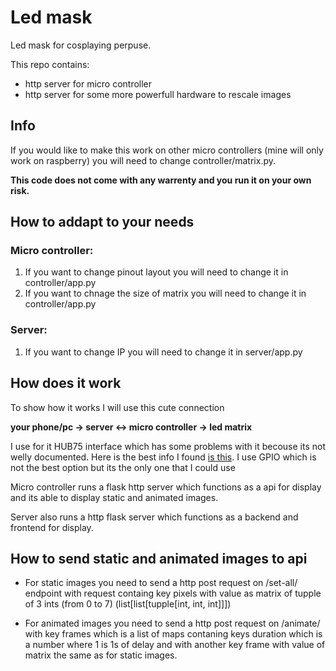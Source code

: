 # Led mask
Led mask for cosplaying perpuse. 

This repo contains:
- http server for micro controller 
- http server for some more powerfull hardware to rescale images

## Info

If you would like to make this work on other micro controllers (mine will only work on raspberry) you will need to change controller/matrix.py.

**This code does not come with any warrenty and you run it on your own risk.**

## How to addapt to your needs

### Micro controller:
1. If you want to change pinout layout you will need to change it in controller/app.py 
2. If you want to chnage the size of matrix you will need to change it in controller/app.py

### Server:
1. If you want to change IP you will need to change it in server/app.py

## How does it work

To show how it works I will use this cute connection

**your phone/pc -> server <-> micro controller -> led matrix**

I use for it HUB75 interface which has some problems with it becouse its not welly documented. Here is the best info I found [is this](https://learn.lushaylabs.com/led-panel-hub75/). I use GPIO which is not the best option but its the only one that I could use

Micro controller runs a flask http server which functions as a api for display and its able to display static and animated images.

Server also runs a http flask server which functions as a backend and frontend for display.

## How to send static and animated images to api

- For static images you need to send a http post request on /set-all/ endpoint with request containg key pixels with value as matrix of tupple of 3 ints (from 0 to 7) (list[list[tupple[int, int, int]]])

- For animated images you need to send a http post request on /animate/ with key frames which is a list of maps contaning keys duration which is a number where 1 is 1s of delay and with another key frame with value of matrix the same as for static images.
